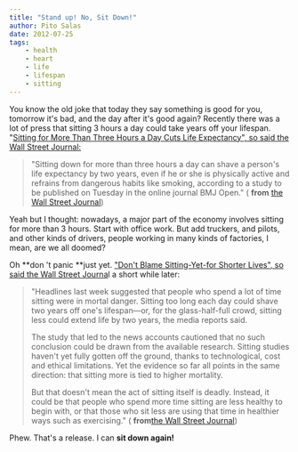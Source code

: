 ```yaml
---
title: "Stand up! No, Sit Down!"
author: Pito Salas
date: 2012-07-25
tags:
    - health
    - heart
    - life
    - lifespan
    - sitting
---
```




You know the old joke that today they say something is good for you, tomorrow
it's bad, and the day after it's good again? Recently there was a lot of press
that sitting 3 hours a day could take years off your lifespan. "[Sitting for
More Than Three Hours a Day Cuts Life Expectancy", so said the Wall Street
Journal:](<http://online.wsj.com/article/SB10001424052702303343404577516853567934264.html>)

> "Sitting down for more than three hours a day can shave a person's life
> expectancy by two years, even if he or she is physically active and refrains
> from dangerous habits like smoking, according to a study to be published on
> Tuesday in the online journal BMJ Open." ( **from** [the Wall Street
> Journal](<http://online.wsj.com/article/SB10001424052702303343404577516853567934264.html>))

Yeah but I thought: nowadays, a major part of the economy involves sitting for
more than 3 hours. Start with office work. But add truckers, and pilots, and
other kinds of drivers, people working in many kinds of factories, I mean, are
we all doomed?

Oh **don 't panic **just yet. ["Don't Blame Sitting-Yet-for Shorter Lives", so
said the Wall Street
Journa](<http://online.wsj.com/article/SB10000872396390444097904577536880563432896.html?mod=djemnumbers_t>)l
a short while later:

> "Headlines last week suggested that people who spend a lot of time sitting
> were in mortal danger. Sitting too long each day could shave two years off
> one's lifespan—or, for the glass-half-full crowd, sitting less could extend
> life by two years, the media reports said.
>
> The study that led to the news accounts cautioned that no such conclusion
> could be drawn from the available research. Sitting studies haven't yet
> fully gotten off the ground, thanks to technological, cost and ethical
> limitations. Yet the evidence so far all points in the same direction: that
> sitting more is tied to higher mortality.
>
> But that doesn't mean the act of sitting itself is deadly. Instead, it could
> be that people who spend more time sitting are less healthy to begin with,
> or that those who sit less are using that time in healthier ways such as
> exercising." ( **from**[the Wall Street
> Journal](<http://online.wsj.com/article/SB10000872396390444097904577536880563432896.html?mod=djemnumbers_t>))

Phew. That's a release. I can **sit down again!**


